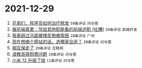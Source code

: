# 2021-12-29

1. [兄弟们，程序员如何治疗脱发](https://www.v2ex.com/t/825007) `59条评论` `问与答`
1. [做前端真累：写给其他职能看的前端述职 (吐槽)](https://www.v2ex.com/t/825010) `34条评论` `前端开发`
1. [我表姐过马路被撞反倒被索赔](https://www.v2ex.com/t/825024) `28条评论` `广州`
1. [现在想搞个网站的话，选哪家合适？](https://www.v2ex.com/t/825019) `20条评论` `问与答`
1. [相互保走了](https://www.v2ex.com/t/825012) `20条评论` `互联网`
1. [请教高铁购票问题](https://www.v2ex.com/t/825005) `19条评论` `问与答`
1. [小米 12 升级了啥](https://www.v2ex.com/t/825025) `11条评论` `问与答`
